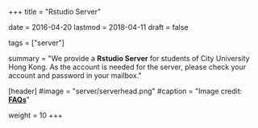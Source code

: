 +++
title = "Rstudio Server"

date = 2016-04-20
lastmod = 2018-04-11
draft = false

tags = ["server"]

summary = "We provide a **Rstudio Server** for students of City University Hong Kong. As the account is needed for the server, please check your account and password in your mailbox."

[header]
#image = "server/serverhead.png"
#caption = "Image credit: [**FAQs**](http://animallawsource.org/faq/)"

weight = 10
+++
